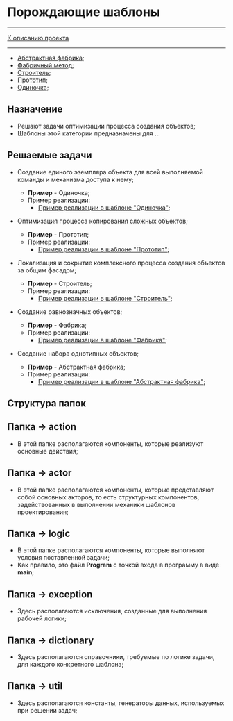 # Порождающие шаблоны

****
[К описанию проекта](../../../../../../../README.md)
**** 

* [Абстрактная фабрика](abstractfactory/README.md);
* [Фабричный метод](factorymethod/README.md);
* [Строитель](builder/README.md);
* [Прототип](prototype/README.md);
* [Одиночка](singleton/README.md);

## Назначение

* Решают задачи оптимизации процесса создания объектов;
* Шаблоны этой категории предназначены для ...

## Решаемые задачи

* Создание единого эземпляра объекта для всей выполняемой команды и механизма доступа к нему;
  * **Пример** - Одиночка;
  * Пример реализации:
    * [Пример реализации в шаблоне "Одиночка"](singleton/action/Singleton.java);


* Оптимизация процесса копирования сложных объектов;
  * **Пример** - Прототип;
  * Пример реализации:
    * [Пример реализации в шаблоне "Прототип"](builder/action/Director.java);

* Локализация и сокрытие комплексного процесса создания объектов за общим фасадом;
  * **Пример** - Строитель;
  * Пример реализации:
    * [Пример реализации в шаблоне "Строитель"](builder/action/Director.java);

* Создание равнозначных объектов;
  * **Пример** - Фабрика;
  * Пример реализации:
    * [Пример реализации в шаблоне "Фабрика"](factorymethod/logic/Program.java);

* Создание набора однотипных объектов;
    * **Пример** - Абстрактная фабрика;
    * Пример реализации:
      * [Пример реализации в шаблоне "Абстрактная фабрика"](abstractfactory/actor/bachelor/BachelorAttributeSet.java);

## Структура папок

## Папка -> action
* В этой папке располагаются компоненты, которые реализуют основные действия;

## Папка -> actor
* В этой папке располагаются компоненты, которые представляют собой основных акторов,
  то есть структурных компонентов, задействованных в выполнении механики шаблонов проектирования;

## Папка -> logic
* В этой папке располагаются компоненты, которые выполняют условия поставленной задачи;
* Как правило, это файл **Program** с точкой входа в программу в виде **main**;

## Папка -> exception
* Здесь располагаются исключения, созданные для выполнения рабочей логики;

## Папка -> dictionary
* Здесь располагаются справочники, требуемые по логике задачи, для каждого конкретного шаблона;

## Папка -> util
* Здесь располагаются константы, генераторы данных, используемых при решении задач;